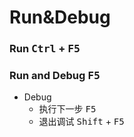 # Run&Debug
### Run <kbd>Ctrl</kbd> + <kbd>F5</kbd>

### Run and Debug <kbd>F5</kbd>
* Debug
    * 执行下一步 <kbd>F5</kbd>
    * 退出调试 <kbd>Shift</kbd> + <kbd>F5</kbd>